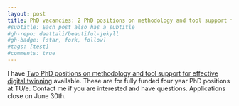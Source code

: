 ```yaml
---
layout: post
title: PhD vacancies: 2 PhD positions on methodology and tool support for effective digital twinning
#subtitle: Each post also has a subtitle
#gh-repo: daattali/beautiful-jekyll
#gh-badge: [star, fork, follow]
#tags: [test]
#comments: true
---
```


I have [Two PhD positions on methodology and tool support for effective digital twinning](https://jobs.tue.nl/en/vacancy/two-phd-positions-on-methodology-and-tool-support-for-effective-digital-twinning-852762.html) available. These are for fully funded four year PhD positions at TU/e. Contact me if you are interested and have questions. Applications close on June 30th.
